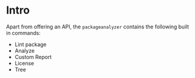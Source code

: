 # Intro

Apart from offering an API, the `packageanalyzer` contains the following built in commands:

- Lint package
- Analyze
- Custom Report
- License
- Tree
